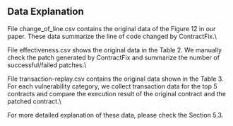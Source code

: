 ## Data Explanation
File change_of_line.csv contains the original data of the Figure 12 in our paper. These data
summarize the line of code changed by ContractFix.\

File effectiveness.csv shows the original data in the Table 2. We manually check the
patch generated by ContractFix and summarize the number of 
successful/failed patches.\

File transaction-replay.csv contains the original data shown in 
the Table 3. For each vulnerability category, we collect transaction data
for the top 5 contracts and compare the execution result of the
original contract and the patched contract.\

For more detailed explanation of these data, please check the Section 5.3.
